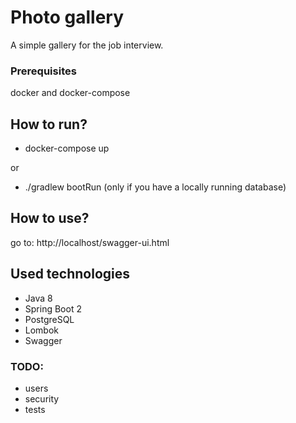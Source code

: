 # Photo gallery

A simple gallery for the job interview.


### Prerequisites
docker and docker-compose

## How to run?
 - docker-compose up
 
 or
 
 - ./gradlew bootRun (only if you have a locally running database)
 
## How to use?
go to: http://localhost/swagger-ui.html
 
## Used technologies
 - Java 8
 - Spring Boot 2
 - PostgreSQL
 - Lombok
 - Swagger
 
 ### TODO:
  - users
  - security
  - tests
  
